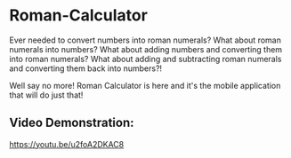 # Roman-Calculator

Ever needed to convert numbers into roman numerals? What about roman numerals into numbers? 
What about adding numbers and converting them into roman numerals? What about adding and 
subtracting roman numerals and converting them back into numbers?!

Well say no more! Roman Calculator is here and it's the mobile application that will do just that!

## Video Demonstration:
https://youtu.be/u2foA2DKAC8
